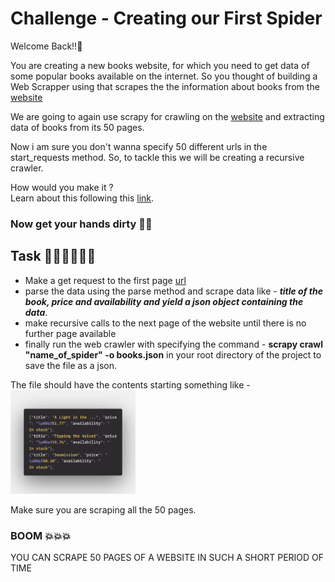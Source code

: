 # Challenge - Creating our First Spider
Welcome Back!!👋

You are creating a new books website, for which you need to get data of some popular books available on the internet. So you thought of building a Web Scrapper using that scrapes the the information about books from the [website]("http://books.toscrape.com/catalogue/page-1.html")

We are going to again use scrapy for crawling on the [website]("http://books.toscrape.com/catalogue/page-1.html") and extracting data of books from its 50 pages.

Now i am sure you don't wanna specify 50 different urls in the start_requests method. So, to tackle this we will be creating a recursive crawler.

How would you make it ?
<br>
Learn about this following this [link]("https://docs.scrapy.org/en/latest/intro/tutorial.html#following-links").

### Now get your hands dirty 🏋️‍♀️

## Task 👨🏻‍💻👩🏻‍💻
- Make a get request to the first page [url]("http://books.toscrape.com/catalogue/page-1.html")
- parse the data using the parse method and scrape data like - ***title of the book, price and availability and yield a json object containing the data***.
- make recursive calls to the next page of the website until there is no further page available
- finally run the web crawler with specifying the command - **scrapy crawl "name_of_spider" -o books.json** in your root directory of the project to save the file as a json.

The file should have the contents starting something like - 
<br>
<img width="200px" src="./ss.png">

Make sure you are scraping all the 50 pages.

### BOOM 💥💥💥
YOU CAN SCRAPE 50 PAGES OF A WEBSITE IN SUCH A SHORT PERIOD OF TIME
##


